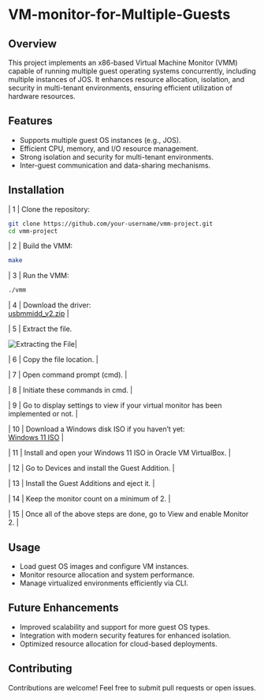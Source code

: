 # VM-monitor-for-Multiple-Guests

## Overview  
This project implements an x86-based Virtual Machine Monitor (VMM) capable of running multiple guest operating systems concurrently, including multiple instances of JOS. It enhances resource allocation, isolation, and security in multi-tenant environments, ensuring efficient utilization of hardware resources.

## Features  
- Supports multiple guest OS instances (e.g., JOS).  
- Efficient CPU, memory, and I/O resource management.  
- Strong isolation and security for multi-tenant environments.  
- Inter-guest communication and data-sharing mechanisms.  

## Installation  
| 1 | Clone the repository:  
   ```bash
   git clone https://github.com/your-username/vmm-project.git
   cd vmm-project
   ```
| 2 | Build the VMM:  
   ```bash
   make
   ``` 
| 3 | Run the VMM:  
   ```bash
   ./vmm
   ``` 
| 4 | Download the driver:  
   [usbmmidd_v2.zip](https://www.amyuni.com/downloads/usbmmidd_v2.zip) |
   
| 5 | Extract the file. 

![Extracting the File](images/Screenshot-2025-02-20-100248.png)|

| 6 | Copy the file location. |

| 7 | Open command prompt (cmd). |

| 8 | Initiate these commands in cmd. |

| 9 | Go to display settings to view if your virtual monitor has been implemented or not. |

| 10 | Download a Windows disk ISO if you haven’t yet:  
   [Windows 11 ISO](https://www.microsoft.com/software-download/windows11) |
   
| 11 | Install and open your Windows 11 ISO in Oracle VM VirtualBox. |

| 12 | Go to Devices and install the Guest Addition. |

| 13 | Install the Guest Additions and eject it. |

| 14 | Keep the monitor count on a minimum of 2. |

| 15 | Once all of the above steps are done, go to View and enable Monitor 2. |

## Usage  
- Load guest OS images and configure VM instances.  
- Monitor resource allocation and system performance.  
- Manage virtualized environments efficiently via CLI.  

## Future Enhancements  
- Improved scalability and support for more guest OS types.  
- Integration with modern security features for enhanced isolation.  
- Optimized resource allocation for cloud-based deployments.  

## Contributing  
Contributions are welcome! Feel free to submit pull requests or open issues.  

